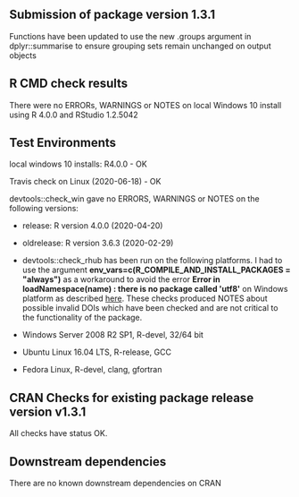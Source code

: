 ## Submission of package version 1.3.1
Functions have been updated to use the new .groups argument in dplyr::summarise to ensure grouping sets remain unchanged on output objects

## R CMD check results
There were no ERRORs, WARNINGS or NOTES on local Windows 10 install using R 4.0.0 and RStudio 1.2.5042

## Test Environments  
local windows 10 installs: R4.0.0 - OK   

Travis check on Linux (2020-06-18) - OK  

devtools::check_win gave no ERRORS, WARNINGS or NOTES on the following versions:  
* release:    R version 4.0.0 (2020-04-20)
* oldrelease: R version 3.6.3 (2020-02-29)



* devtools::check_rhub has been run on the following platforms.  I had to use the argument **env_vars=c(R_COMPILE_AND_INSTALL_PACKAGES = "always")** as a workaround to avoid the error **Error in loadNamespace(name) : there is no package called 'utf8'** on Windows platform as described [here](https://github.com/r-hub/rhub/issues/374). These checks produced NOTES about possible invalid DOIs which have been checked and are not critical to the functionality of the package. 
* Windows Server 2008 R2 SP1, R-devel, 32/64 bit 
* Ubuntu Linux 16.04 LTS, R-release, GCC
* Fedora Linux, R-devel, clang, gfortran  

## CRAN Checks for existing package release version v1.3.1
All checks have status OK.

## Downstream dependencies
There are no known downstream dependencies on CRAN
